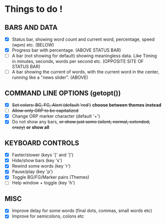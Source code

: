 # Things to do !

## BARS AND DATA

- [x] Status bar, showing word count and current word, percentage, speed (wpm) etc. (BELOW)
- [x] Progress bar with percentage. (ABOVE STATUS BAR)
- [ ] A bar (not showing for default) showing meaningless data. Like Timing in minutes, seconds, words per second etc. (OPPOSITE SITE OF STATUS BAR)
- [ ] A bar showing the current of words, with the current word in the center, running like a "news slider". (ABOVE)

## COMMAND LINE OPTIONS (getopt())

- [x] ~~Set colors: BG, FG, Alert (default 'red')~~ **choose between themes instead**
- [ ] ~~Allow only ORP to be capitalized~~
- [x] Change ORP marker character (default '+')
- [x] Do not show any bars, ~~or show just some (silent, normal, extended, crazy)~~ **or show all**

## KEYBOARD CONTROLS

- [x] Faster/slower (keys '[' and ']')
- [x] Hide/show bars (key 's')
- [x] Rewind some words (key 'r')
- [x] Pause/play (key 'p')
- [x] Toggle BG/FG/Marker pairs (Themes)
- [ ] Help window + toggle (key 'h')

## MISC

- [x] Improve delay for some words (final dots, commas, small words etc)
- [x] Improve for semicolons, colons etc
